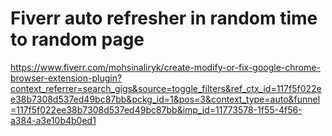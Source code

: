 # Fiverr auto refresher in random time to random page


https://www.fiverr.com/mohsinaliryk/create-modify-or-fix-google-chrome-browser-extension-plugin?context_referrer=search_gigs&source=toggle_filters&ref_ctx_id=117f5f022ee38b7308d537ed49bc87bb&pckg_id=1&pos=3&context_type=auto&funnel=117f5f022ee38b7308d537ed49bc87bb&imp_id=11773578-1f55-4f56-a384-a3e10b4b0ed1
